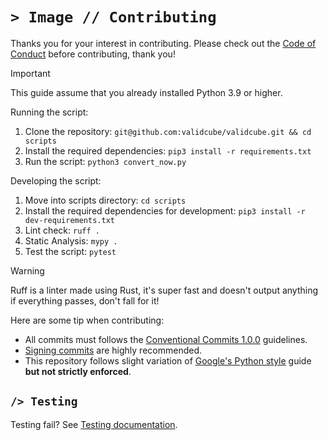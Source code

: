 # `> Image // Contributing`
Thanks you for your interest in contributing. Please check out the [Code of Conduct](CODE_OF_CONDUCT.md) before contributing, thank you!

> [!IMPORTANT]  
> This guide assume that you already installed Python 3.9 or higher.

Running the script:

1. Clone the repository: `git@github.com:validcube/validcube.git && cd scripts`
2. Install the required dependencies: `pip3 install -r requirements.txt`
3. Run the script: `python3 convert_now.py`

Developing the script:

1. Move into scripts directory: `cd scripts`
2. Install the required dependencies for development: `pip3 install -r dev-requirements.txt`
3. Lint check: `ruff .`
4. Static Analysis: `mypy .`
5. Test the script: `pytest`

> [!WARNING]  
> Ruff is a linter made using Rust, it's super fast and doesn't output anything if everything passes, don't fall for it!

Here are some tip when contributing:

- All commits must follows the [Conventional Commits 1.0.0](https://www.conventionalcommits.org/en/v1.0.0/) guidelines.
- [Signing commits](https://docs.github.com/en/authentication/managing-commit-signature-verification/signing-commits) are highly recommended.
- This repository follows slight variation of [Google's Python style](https://google.github.io/styleguide/pyguide.html) guide **but not strictly enforced**.

## `/> Testing`
Testing fail? See [Testing documentation](Test.md).
